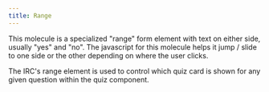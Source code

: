 ```yaml
---
title: Range
---
```

This molecule is a specialized "range" form element with text on either side, usually "yes" and "no". The javascript for this molecule helps it jump / slide to one side or the other depending on where the user clicks.

The IRC's range element is used to control which quiz card is shown for any given question within the quiz component.